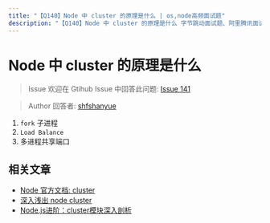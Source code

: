 ```yaml
---
title: "【Q140】Node 中 cluster 的原理是什么 | os,node高频面试题"
description: "【Q140】Node 中 cluster 的原理是什么 字节跳动面试题、阿里腾讯面试题、美团小米面试题。"
---
```


# Node 中 cluster 的原理是什么

> Issue
> 欢迎在 Gtihub Issue 中回答此问题: [Issue 141](https://github.com/shfshanyue/Daily-Question/issues/141)

> Author
> 回答者: [shfshanyue](https://github.com/shfshanyue)

1. `fork` 子进程
1. `Load Balance`
1. 多进程共享端口

## 相关文章

- [Node 官方文档: cluster](https://nodejs.org/api/cluster.html)
- [深入浅出 node cluster](https://juejin.im/post/5c87760fe51d4507534c88e5)
- [Node.js进阶：cluster模块深入剖析](https://github.com/chyingp/nodejs-learning-guide/blob/master/%E6%A8%A1%E5%9D%97/cluster.md)
